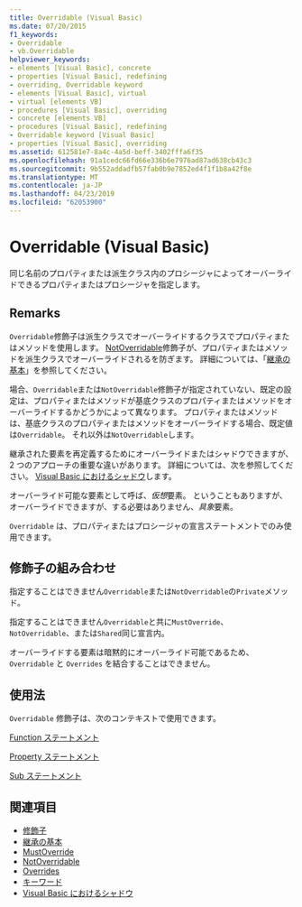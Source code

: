 ```yaml
---
title: Overridable (Visual Basic)
ms.date: 07/20/2015
f1_keywords:
- Overridable
- vb.Overridable
helpviewer_keywords:
- elements [Visual Basic], concrete
- properties [Visual Basic], redefining
- overriding, Overridable keyword
- elements [Visual Basic], virtual
- virtual [elements VB]
- procedures [Visual Basic], overriding
- concrete [elements VB]
- procedures [Visual Basic], redefining
- Overridable keyword [Visual Basic]
- properties [Visual Basic], overriding
ms.assetid: 612581e7-8a4c-4a5d-beff-3402fffa6f35
ms.openlocfilehash: 91a1cedc66fd66e336b6e7976ad87ad638cb43c3
ms.sourcegitcommit: 9b552addadfb57fab0b9e7852ed4f1f1b8a42f8e
ms.translationtype: MT
ms.contentlocale: ja-JP
ms.lasthandoff: 04/23/2019
ms.locfileid: "62053900"
---
```

# <a name="overridable-visual-basic"></a>Overridable (Visual Basic)
同じ名前のプロパティまたは派生クラス内のプロシージャによってオーバーライドできるプロパティまたはプロシージャを指定します。  
  
## <a name="remarks"></a>Remarks  
 `Overridable`修飾子は派生クラスでオーバーライドするクラスでプロパティまたはメソッドを使用します。 [NotOverridable](../../../visual-basic/language-reference/modifiers/notoverridable.md)修飾子が、プロパティまたはメソッドを派生クラスでオーバーライドされるを防ぎます。  詳細については、「[継承の基本](../../../visual-basic/programming-guide/language-features/objects-and-classes/inheritance-basics.md)」を参照してください。  
  
 場合、`Overridable`または`NotOverridable`修飾子が指定されていない、既定の設定は、プロパティまたはメソッドが基底クラスのプロパティまたはメソッドをオーバーライドするかどうかによって異なります。 プロパティまたはメソッドは、基底クラスのプロパティまたはメソッドをオーバーライドする場合、既定値は`Overridable`。 それ以外は`NotOverridable`します。  
  
 継承された要素を再定義するためにオーバーライドまたはシャドウできますが、2 つのアプローチの重要な違いがあります。 詳細については、次を参照してください。 [Visual Basic におけるシャドウ](../../../visual-basic/programming-guide/language-features/declared-elements/shadowing.md)します。  
  
 オーバーライド可能な要素として呼ば、*仮想*要素。 ということもありますが、オーバーライドできますが、する必要はありません、*具象*要素。  
  
 `Overridable` は、プロパティまたはプロシージャの宣言ステートメントでのみ使用できます。  
  
## <a name="combined-modifiers"></a>修飾子の組み合わせ  
 指定することはできません`Overridable`または`NotOverridable`の`Private`メソッド。  
  
 指定することはできません`Overridable`と共に`MustOverride`、 `NotOverridable`、または`Shared`同じ宣言内。  
  
 オーバーライドする要素は暗黙的にオーバーライド可能であるため、`Overridable` と `Overrides` を結合することはできません。  
  
## <a name="usage"></a>使用法  
 `Overridable` 修飾子は、次のコンテキストで使用できます。  
  
 [Function ステートメント](../../../visual-basic/language-reference/statements/function-statement.md)  
  
 [Property ステートメント](../../../visual-basic/language-reference/statements/property-statement.md)  
  
 [Sub ステートメント](../../../visual-basic/language-reference/statements/sub-statement.md)  
  
## <a name="see-also"></a>関連項目

- [修飾子](../../../visual-basic/language-reference/modifiers/index.md)
- [継承の基本](../../../visual-basic/programming-guide/language-features/objects-and-classes/inheritance-basics.md)
- [MustOverride](../../../visual-basic/language-reference/modifiers/mustoverride.md)
- [NotOverridable](../../../visual-basic/language-reference/modifiers/notoverridable.md)
- [Overrides](../../../visual-basic/language-reference/modifiers/overrides.md)
- [キーワード](../../../visual-basic/language-reference/keywords/index.md)
- [Visual Basic におけるシャドウ](../../../visual-basic/programming-guide/language-features/declared-elements/shadowing.md)
